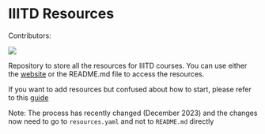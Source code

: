 # IIITD Resources

Contributors:

<a href="https://github.com/aflah02/SemWiseResourcesIIIT/graphs/contributors">
  <img src="https://contrib.rocks/image?repo=aflah02/SemWiseResourcesIIIT" />
</a>

Repository to store all the resources for IIITD courses. You can use either the [website](https://aflah02.github.io/SemWiseResourcesIIIT/) or the README.md file to access the resources.

If you want to add resources but confused about how to start, please refer to this [guide](https://github.com/aflah02/SemWiseResourcesIIIT/blob/main/CONTRIBUTING.md)

Note: The process has recently changed (December 2023) and the changes now need to go to `resources.yaml` and not to `README.md` directly
